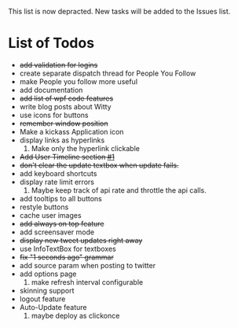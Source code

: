 This list is now depracted. New tasks will be added to the Issues list.

# List of Todos #

  * ~~add validation for logins~~
  * create separate dispatch thread for People You Follow
  * make People you follow more useful
  * add documentation
  * ~~add list of wpf code features~~
  * write blog posts about Witty
  * use icons for buttons
  * ~~remember window position~~
  * Make a kickass Application icon
  * display links as hyperlinks
    1. Make only the hyperlink clickable
  * ~~Add User Timeline section [#1](http://code.google.com/p/wittytwitter/issues/detail?id=1)~~
  * ~~don't clear the update textbox when update fails.~~
  * add keyboard shortcuts
  * display rate limit errors
    1. Maybe keep track of api rate and throttle the api calls.
  * add tooltips to all buttons
  * restyle buttons
  * cache user images
  * ~~add always on top feature~~
  * add screensaver mode
  * ~~display new tweet updates right away~~
  * use InfoTextBox for textboxes
  * ~~fix "1 seconds ago" grammar~~
  * add source param when posting to twitter
  * add options page
    1. make refresh interval configurable
  * skinning support
  * logout feature
  * Auto-Update feature
    1. maybe deploy as clickonce